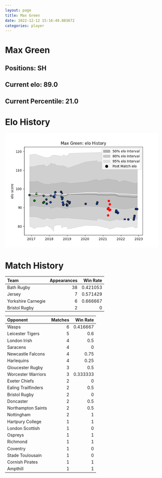 ```yaml
---  
layout: page  
title: Max Green  
date: 2022-12-12 15:16:49.803672  
categories: player  
---
```

# Max Green

## Positions: SH

## Current elo: 89.0

## Current Percentile: 21.0

# Elo History


![elo history](history_MaxGreen.png)
# Match History


| Team               |   Appearances |   Win Rate |
|:-------------------|--------------:|-----------:|
| Bath Rugby         |            38 |   0.421053 |
| Jersey             |             7 |   0.571429 |
| Yorkshire Carnegie |             6 |   0.666667 |
| Bristol Rugby      |             2 |   0        |

| Opponent            |   Matches |   Win Rate |
|:--------------------|----------:|-----------:|
| Wasps               |         6 |   0.416667 |
| Leicester Tigers    |         5 |   0.6      |
| London Irish        |         4 |   0.5      |
| Saracens            |         4 |   0        |
| Newcastle Falcons   |         4 |   0.75     |
| Harlequins          |         4 |   0.25     |
| Gloucester Rugby    |         3 |   0.5      |
| Worcester Warriors  |         3 |   0.333333 |
| Exeter Chiefs       |         2 |   0        |
| Ealing Trailfinders |         2 |   0.5      |
| Bristol Rugby       |         2 |   0        |
| Doncaster           |         2 |   0.5      |
| Northampton Saints  |         2 |   0.5      |
| Nottingham          |         2 |   1        |
| Hartpury College    |         1 |   1        |
| London Scottish     |         1 |   0        |
| Ospreys             |         1 |   1        |
| Richmond            |         1 |   1        |
| Coventry            |         1 |   0        |
| Stade Toulousain    |         1 |   0        |
| Cornish Pirates     |         1 |   1        |
| Ampthill            |         1 |   1        |